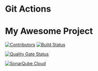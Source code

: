 # Git Actions

# My Awesome Project

[![Contributors](https://img.shields.io/github/contributors/bijonguha/gaction)](https://github.com/bijonguha/gaction/graphs/contributors)
[![Build Status](https://github.com/bijonguha/gaction/actions/workflows/python-package.yml/badge.svg)](https://github.com/bijonguha/gaction/actions/workflows/python-package.yml)

[![Quality Gate Status](https://sonarcloud.io/api/project_badges/measure?project=bijonguha_gaction&metric=alert_status)](https://sonarcloud.io/summary/new_code?id=bijonguha_gaction)

[![SonarQube Cloud](https://sonarcloud.io/images/project_badges/sonarcloud-light.svg)](https://sonarcloud.io/summary/new_code?id=bijonguha_gaction)

